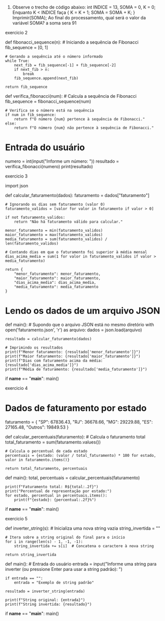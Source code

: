 1) Observe o trecho de código abaixo: int INDICE = 13, SOMA = 0, K = 0;
Enquanto K < INDICE faça { K = K + 1; SOMA = SOMA + K; }
Imprimir(SOMA);
Ao final do processamento, qual será o valor da variável SOMA?
 a soma sera 91




exercicio 2 

def fibonacci_sequence(n):
    # Iniciando a sequência de Fibonacci
    fib_sequence = [0, 1]
    
    # Gerando a sequência até o número informado
    while True:
        next_fib = fib_sequence[-1] + fib_sequence[-2]
        if next_fib > n:
            break
        fib_sequence.append(next_fib)
    
    return fib_sequence

def verifica_fibonacci(num):
    # Calcula a sequência de Fibonacci
    fib_sequence = fibonacci_sequence(num)
    
    # Verifica se o número está na sequência
    if num in fib_sequence:
        return f"O número {num} pertence à sequência de Fibonacci."
    else:
        return f"O número {num} não pertence à sequência de Fibonacci."

# Entrada do usuário
numero = int(input("Informe um número: "))
resultado = verifica_fibonacci(numero)
print(resultado)

exercicio 3 

import json

def calcular_faturamento(dados):
    faturamento = dados["faturamento"]

    # Ignorando os dias sem faturamento (valor 0)
    faturamento_validos = [valor for valor in faturamento if valor > 0]

    if not faturamento_validos:
        return "Não há faturamento válido para calcular."

    menor_faturamento = min(faturamento_validos)
    maior_faturamento = max(faturamento_validos)
    media_faturamento = sum(faturamento_validos) / len(faturamento_validos)

    # Contando dias em que o faturamento foi superior à média mensal
    dias_acima_media = sum(1 for valor in faturamento_validos if valor > media_faturamento)

    return {
        "menor_faturamento": menor_faturamento,
        "maior_faturamento": maior_faturamento,
        "dias_acima_media": dias_acima_media,
        "media_faturamento": media_faturamento
    }

# Lendo os dados de um arquivo JSON
def main():
    # Supondo que o arquivo JSON está no mesmo diretório
    with open('faturamento.json', 'r') as arquivo:
        dados = json.load(arquivo)

    resultado = calcular_faturamento(dados)

    # Imprimindo os resultados
    print(f"Menor faturamento: {resultado['menor_faturamento']}")
    print(f"Maior faturamento: {resultado['maior_faturamento']}")
    print(f"Dias com faturamento acima da média: {resultado['dias_acima_media']}")
    print(f"Média de faturamento: {resultado['media_faturamento']}")

if __name__ == "__main__":
    main()


exercicio 4

# Dados de faturamento por estado
faturamento = {
    "SP": 67836.43,
    "RJ": 36678.66,
    "MG": 29229.88,
    "ES": 27165.48,
    "Outros": 19849.53
}

def calcular_percentuais(faturamento):
    # Calcula o faturamento total
    total_faturamento = sum(faturamento.values())
    
    # Calcula o percentual de cada estado
    percentuais = {estado: (valor / total_faturamento) * 100 for estado, valor in faturamento.items()}
    
    return total_faturamento, percentuais

def main():
    total, percentuais = calcular_percentuais(faturamento)
    
    print(f"Faturamento total: R${total:.2f}")
    print("Percentual de representação por estado:")
    for estado, percentual in percentuais.items():
        print(f"{estado}: {percentual:.2f}%")

if __name__ == "__main__":
    main()

exercicio 5

def inverter_string(s):
    # Inicializa uma nova string vazia
    string_invertida = ""
    
    # Itera sobre a string original do final para o início
    for i in range(len(s) - 1, -1, -1):
        string_invertida += s[i]  # Concatena o caractere à nova string
    
    return string_invertida

def main():
    # Entrada do usuário
    entrada = input("Informe uma string para inverter (ou pressione Enter para usar a string padrão): ")
    
    if entrada == "":
        entrada = "Exemplo de string padrão"
    
    resultado = inverter_string(entrada)
    
    print(f"String original: {entrada}")
    print(f"String invertida: {resultado}")

if __name__ == "__main__":
    main()
